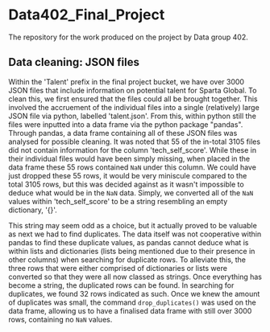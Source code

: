 # Data402_Final_Project
The repository for the work produced on the project by Data group 402.

## Data cleaning: JSON files
Within the 'Talent' prefix in the final project bucket, we have over 3000 JSON files that include information on potential talent for Sparta Global. To clean this, we first ensured that the files could all be brought together. This involved the accruement of the individual files into a single (relatively) large JSON file via python, labelled 'talent.json'. From this, within python still the files were inputted into a data frame via the python package "pandas". Through pandas, a data frame containing all of these JSON files was analysed for possible cleaning. It was noted that 55 of the in-total 3105 files did not contain information for the column 'tech_self_score'. While these in their individual files would have been simply missing, when placed in the data frame these 55 rows contained `NaN` under this column. We could have just dropped these 55 rows, it would be very miniscule compared to the total 3105 rows, but this was decided against as it wasn't impossible to deduce what would be in the `NaN` data. Simply, we converted all of the `NaN` values within 'tech_self_score' to be a string resembling an empty dictionary, '{}'. 

This string may seem odd as a choice, but it actually proved to be valuable as next we had to find duplicates. The data itself was not cooperative within pandas to find these duplicate values, as pandas cannot deduce what is within lists and dictionaries (lists being mentioned due to their presence in other columns) when searching for duplicate rows. To alleviate this, the three rows that were either comprised of dictionaries or lists were converted so that they were all now classed as strings. Once everything has become a string, the duplicated rows can be found. In searching for duplicates, we found 32 rows indicated as such. Once we knew the amount of duplicates was small, the command `drop_duplicates()` was used on the data frame, allowing us to have a finalised data frame with still over 3000 rows, containing no `NaN` values.

